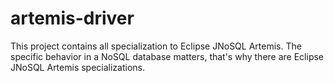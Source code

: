 # artemis-driver
This project contains all specialization to Eclipse JNoSQL Artemis. The specific behavior in a NoSQL database matters, that's why there are Eclipse JNoSQL Artemis specializations.
